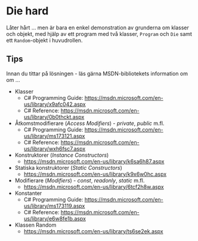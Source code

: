 # Die hard

Låter hårt ... men är bara en enkel demonstration av grunderna om klasser och objekt, med hjälp av ett program med två klasser, ```Program``` och ```Die``` samt ett ```Random```-objekt i huvudrollen.

## Tips

Innan du tittar på lösningen - läs gärna MSDN-bibliotekets information om om ...

+ Klasser
	+ C# Programming Guide: https://msdn.microsoft.com/en-us/library/x9afc042.aspx
	+ C# Reference: https://msdn.microsoft.com/en-us/library/0b0thckt.aspx
+ Åtkomstmodifierare (_Access Modifiers_) - _private_, _public_ m.fl.
	+ C# Programming Guide: https://msdn.microsoft.com/en-us/library/ms173121.aspx
	+ C# Reference: https://msdn.microsoft.com/en-us/library/wxh6fsc7.aspx
+ Konstruktorer (_Instance Constructors_)
	+ https://msdn.microsoft.com/en-us/library/k6sa6h87.aspx
+ Statiska konstruktorer (_Static Constructors_)
	+ https://msdn.microsoft.com/en-us/library/k9x6w0hc.aspx
+ Modifierare (_Modifiers_) - _const_, _readonly_, _static_ m.fl.
	+ https://msdn.microsoft.com/en-us/library/6tcf2h8w.aspx
+ Konstanter
	+ C# Programming Guide: https://msdn.microsoft.com/en-us/library/ms173119.aspx
	+ C# Reference: https://msdn.microsoft.com/en-us/library/e6w8fe1b.aspx
+ Klassen Random
	+ https://msdn.microsoft.com/en-us/library/ts6se2ek.aspx